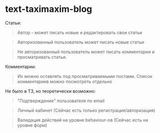 # text-taximaxim-blog
Статьи:

  > Автор - может писать новые и редактировать свои статьи

  > Авторизованный пользователь может писать новые статьи

  > Не авторизованный пользователь может писать комментарии и просматривать статьи.


Комментарии:

  > Их можно оставлять под просматриваемыми постами. Список комментариев можно посмотреть отдельно


Не было в ТЗ, но теоретически возможно:

  > "Подтверждение" пользователя по email

  > Личный кабинет (Сейчас есть только регистрация/авторизация)

  > Валидация действий на уровне behaviour-ов (Сейчас есть на уровне форм)
